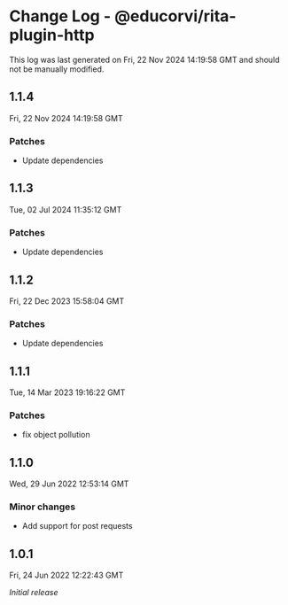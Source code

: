 # Change Log - @educorvi/rita-plugin-http

This log was last generated on Fri, 22 Nov 2024 14:19:58 GMT and should not be manually modified.

## 1.1.4

Fri, 22 Nov 2024 14:19:58 GMT

### Patches

-   Update dependencies

## 1.1.3

Tue, 02 Jul 2024 11:35:12 GMT

### Patches

-   Update dependencies

## 1.1.2

Fri, 22 Dec 2023 15:58:04 GMT

### Patches

-   Update dependencies

## 1.1.1

Tue, 14 Mar 2023 19:16:22 GMT

### Patches

-   fix object pollution

## 1.1.0

Wed, 29 Jun 2022 12:53:14 GMT

### Minor changes

-   Add support for post requests

## 1.0.1

Fri, 24 Jun 2022 12:22:43 GMT

_Initial release_
